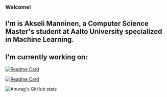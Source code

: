 ### Welcome! 
## I'm is Akseli Manninen, a Computer Science Master's student at Aalto University specialized in Machine Learning. 

## I'm currently working on:
[![Readme Card](https://github-readme-stats.vercel.app/api/pin/?username=AkseliManninen&repo=Electricity-Data-Project)](https://github.com/AkseliManninen/Electricity-Data-Project)

[![Readme Card](https://github-readme-stats.vercel.app/api/pin/?username=AkseliManninen&repo=Sleep-Analysis-ML)](https://github.com/AkseliManninen/Sleep-Analysis-ML)

![Anurag's GitHub stats](https://github-readme-stats.vercel.app/api?username=AkseliManninen&show_icons=true&theme=dark)

<!--
**AkseliManninen/AkseliManninen** is a ✨ _special_ ✨ repository because its `README.md` (this file) appears on your GitHub profile.

Here are some ideas to get you started:

- 🔭 I’m currently working on ...
- 🌱 I’m currently learning ...
- 👯 I’m looking to collaborate on ...
- 🤔 I’m looking for help with ...
- 💬 Ask me about ...
- 📫 How to reach me: ...
- 😄 Pronouns: ...
- ⚡ Fun fact: ...
# Hiden elements to be used later
# Top Languages
[![Top Langs](https://github-readme-stats.vercel.app/api/top-langs/?username=AkseliManninen)](https://github.com/AkseliManninen/github-readme-stats)
-->


